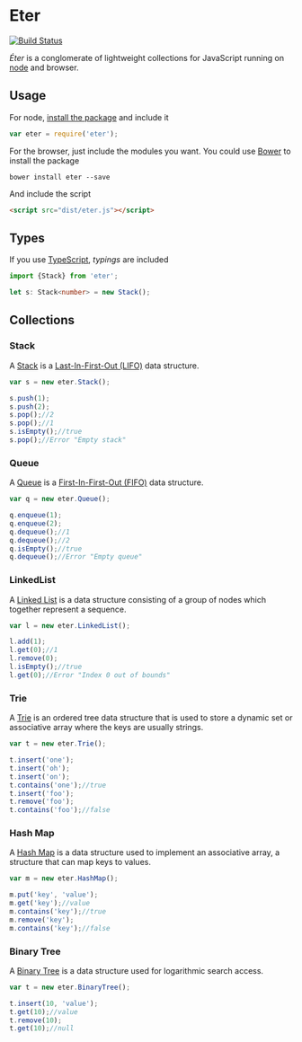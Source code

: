 # Eter

[![Build Status](https://secure.travis-ci.org/keyvanakbary/eter.svg?branch=master)](http://travis-ci.org/keyvanakbary/eter)

*Éter* is a conglomerate of lightweight collections for JavaScript running on [node](http://nodejs.org/) and browser.

## Usage
For node, [install the package](https://www.npmjs.org/package/eter) and include it

```js
var eter = require('eter');
```

For the browser, just include the modules you want. You could use [Bower](http://bower.io/) to install the package

    bower install eter --save

And include the script

```html
<script src="dist/eter.js"></script>
```

## Types
If you use [TypeScript](http://www.typescriptlang.org/), _typings_ are included

```typescript
import {Stack} from 'eter';

let s: Stack<number> = new Stack();
```

## Collections

### Stack
A [Stack](http://en.wikipedia.org/wiki/Stack_(abstract_data_type)) is a [Last-In-First-Out (LIFO)](http://en.wikipedia.org/wiki/LIFO_(computing)) data structure.

```js
var s = new eter.Stack();

s.push(1);
s.push(2);
s.pop();//2
s.pop();//1
s.isEmpty();//true
s.pop();//Error "Empty stack"
```

### Queue
A [Queue](http://en.wikipedia.org/wiki/Queue_(abstract_data_type)) is a [First-In-First-Out (FIFO)](http://en.wikipedia.org/wiki/FIFO_(computing)) data structure.

```js
var q = new eter.Queue();

q.enqueue(1);
q.enqueue(2);
q.dequeue();//1
q.dequeue();//2
q.isEmpty();//true
q.dequeue();//Error "Empty queue"
```

### LinkedList
A [Linked List](http://www.wikiwand.com/en/Linked_list) is a data structure consisting of a group of nodes which together represent a sequence.

```js
var l = new eter.LinkedList();

l.add(1);
l.get(0);//1
l.remove(0);
l.isEmpty();//true
l.get(0);//Error "Index 0 out of bounds"
```

### Trie
A [Trie](http://en.wikipedia.org/wiki/Trie) is an ordered tree data structure that is used to store a dynamic set or associative array where the keys are usually strings.

```js
var t = new eter.Trie();

t.insert('one');
t.insert('oh');
t.insert('on');
t.contains('one');//true
t.insert('foo');
t.remove('foo');
t.contains('foo');//false
```

### Hash Map
A [Hash Map](http://en.wikipedia.org/wiki/Hash_table) is a data structure used to implement an associative array, a structure that can map keys to values.

```js
var m = new eter.HashMap();

m.put('key', 'value');
m.get('key');//value
m.contains('key');//true
m.remove('key');
m.contains('key');//false
```

### Binary Tree
A [Binary Tree](https://en.wikipedia.org/wiki/Binary_tree) is a data structure used for logarithmic search access.

```js
var t = new eter.BinaryTree();

t.insert(10, 'value');
t.get(10);//value
t.remove(10);
t.get(10);//null
```
